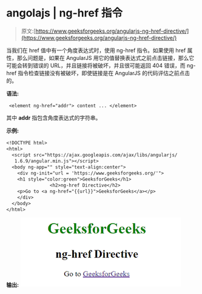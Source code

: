 # angolajs | ng-href 指令

> 原文:[https://www.geeksforgeeks.org/angularjs-ng-href-directive/](https://www.geeksforgeeks.org/angularjs-ng-href-directive/)

当我们在 href 值中有一个角度表达式时，使用 ng-href 指令。如果使用 href 属性，那么问题是，如果在 AngularJS 用它的值替换表达式之前点击链接，那么它可能会转到错误的 URL，并且链接将被破坏，并且很可能返回 404 错误，而 ng-href 指令检查链接没有被破坏，即使链接是在 AngularJS 的代码评估之前点击的。

**语法:**

```
 <element ng-href="addr"> content ... </element> 
```

其中 **addr** 指包含角度表达式的字符串。

**示例:**

```
<!DOCTYPE html>
<html>
  <script src="https://ajax.googleapis.com/ajax/libs/angularjs/
   1.6.9/angular.min.js"></script>
  <body ng-app="" style="text-align:center">
    <div ng-init="url = 'https://www.geeksforgeeks.org/'">
    <h1 style="color:green">GeeksforGeeks</h1>
                <h2>ng-href Directive</h2>
    <p>Go to <a ng-href="{{url}}">GeeksforGeeks</a></p>
    </div>
  </body>
</html> 
```

**输出:**
![ng-href](img/4e199ec2ecb2dcf721968688416c7920.png)
